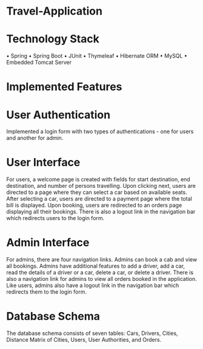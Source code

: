# Travel-Application

# Technology Stack
  •	Spring
  •	Spring Boot
  •	JUnit
  •	Thymeleaf
  •	Hibernate ORM
  •	MySQL
  •	Embedded Tomcat Server
  
# Implemented Features
# User Authentication
  Implemented a login form with two types of authentications - one for users and another for admin.
  
# User Interface
  For users, a welcome page is created with fields for start destination, end destination, and number of persons travelling. Upon clicking next, users are directed to a page where   they can select a car based on available seats. After selecting a car, users are directed to a payment page where the total bill is displayed. Upon booking, users are redirected   to an orders page displaying all their bookings. There is also a logout link in the navigation bar which redirects users to the login form.
  
# Admin Interface
  For admins, there are four navigation links. Admins can book a cab and view all bookings. Admins have additional features to add a driver, add a car, read the details of a         driver or a car, delete a car, or delete a driver. There is also a navigation link for admins to view all orders booked in the application. Like users, admins also have a logout   link in the navigation bar which redirects them to the login form.
  
# Database Schema
  The database schema consists of seven tables: Cars, Drivers, Cities, Distance Matrix of Cities, Users, User Authorities, and Orders.
